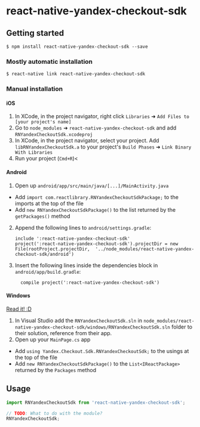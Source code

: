 
# react-native-yandex-checkout-sdk

## Getting started

`$ npm install react-native-yandex-checkout-sdk --save`

### Mostly automatic installation

`$ react-native link react-native-yandex-checkout-sdk`

### Manual installation


#### iOS

1. In XCode, in the project navigator, right click `Libraries` ➜ `Add Files to [your project's name]`
2. Go to `node_modules` ➜ `react-native-yandex-checkout-sdk` and add `RNYandexCheckoutSdk.xcodeproj`
3. In XCode, in the project navigator, select your project. Add `libRNYandexCheckoutSdk.a` to your project's `Build Phases` ➜ `Link Binary With Libraries`
4. Run your project (`Cmd+R`)<

#### Android

1. Open up `android/app/src/main/java/[...]/MainActivity.java`
  - Add `import com.reactlibrary.RNYandexCheckoutSdkPackage;` to the imports at the top of the file
  - Add `new RNYandexCheckoutSdkPackage()` to the list returned by the `getPackages()` method
2. Append the following lines to `android/settings.gradle`:
  	```
  	include ':react-native-yandex-checkout-sdk'
  	project(':react-native-yandex-checkout-sdk').projectDir = new File(rootProject.projectDir, 	'../node_modules/react-native-yandex-checkout-sdk/android')
  	```
3. Insert the following lines inside the dependencies block in `android/app/build.gradle`:
  	```
      compile project(':react-native-yandex-checkout-sdk')
  	```

#### Windows
[Read it! :D](https://github.com/ReactWindows/react-native)

1. In Visual Studio add the `RNYandexCheckoutSdk.sln` in `node_modules/react-native-yandex-checkout-sdk/windows/RNYandexCheckoutSdk.sln` folder to their solution, reference from their app.
2. Open up your `MainPage.cs` app
  - Add `using Yandex.Checkout.Sdk.RNYandexCheckoutSdk;` to the usings at the top of the file
  - Add `new RNYandexCheckoutSdkPackage()` to the `List<IReactPackage>` returned by the `Packages` method


## Usage
```javascript
import RNYandexCheckoutSdk from 'react-native-yandex-checkout-sdk';

// TODO: What to do with the module?
RNYandexCheckoutSdk;
```
  